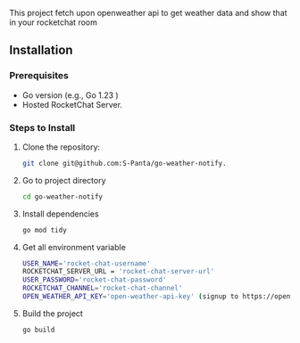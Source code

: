 This project fetch upon openweather api to get weather data and show that in your rocketchat room

## Installation

### Prerequisites

- Go version (e.g., Go 1.23 )
- Hosted RocketChat Server. 

### Steps to Install

1. Clone the repository:
   ```bash
   git clone git@github.com:S-Panta/go-weather-notify.
2. Go to project directory
    ```bash
    cd go-weather-notify
3. Install dependencies
    ```bash
    go mod tidy
4. Get all environment variable
    ```bash
    USER_NAME='rocket-chat-username'
    ROCKETCHAT_SERVER_URL = 'rocket-chat-server-url'
    USER_PASSWORD='rocket-chat-password'
    ROCKETCHAT_CHANNEL='rocket-chat-channel'
    OPEN_WEATHER_API_KEY='open-weather-api-key' (signup to https://openweathermap.org/ to get our api key)
    

5. Build the project
    ```bash
    go build